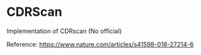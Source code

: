 # CDRScan
Implementation of CDRscan (No official)

Reference: https://www.nature.com/articles/s41598-018-27214-6
